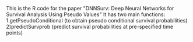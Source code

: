 This is the R code for the paper "DNNSurv: Deep Neural Networks for Survival Analysis Using Pseudo Values"
It has two main functions: 1.getPseudoConditional (to obtain pseudo conditional survival probabilities) 2)predictSurvprob (predict survival probabilities at pre-specified time points)
